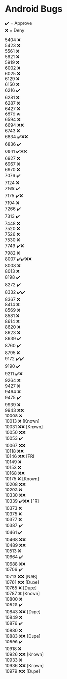 # Android Bugs

✔️ = Approve  
❌ = Deny

5404 ❌  
5423 ❌  
5561 ❌  
5621 ❌  
5919 ❌  
6002 ❌  
6025 ❌  
6129 ❌  
6150 ❌  
6216 ✔️  
6281 ❌  
6287 ❌  
6427 ❌  
6579 ❌  
6594 ❌  
6694 ❌❌  
6743 ❌  
6834 ✔️❌❌  
6836 ✔️  
6841 ✔️❌❌  
6927 ❌  
6967 ❌  
6970 ❌  
7076 ✔️  
7124 ❌  
7168 ✔️  
7175 ✔️❌  
7194 ❌  
7266 ✔️  
7313 ✔️  
7448 ❌  
7520 ❌  
7526 ❌  
7530 ❌  
7749 ✔️❌  
7982 ❌  
8007 ✔️✔️❌❌  
8008 ❌  
8013 ❌  
8198 ✔️  
8272 ✔️  
8332 ✔️✔️  
8367 ❌  
8414 ❌  
8569 ❌  
8581 ❌  
8614 ❌  
8620 ❌  
8623 ❌  
8639 ✔️  
8760 ✔️  
8795 ❌  
9172 ✔️✔️  
9190 ✔️  
9211 ✔️❌  
9264 ❌  
9427 ❌  
9464 ❌  
9475 ✔️  
9939 ❌  
9943 ❌❌  
10008 ❌  
10013 ❌ [Known]  
10031 ❌❌ [Known]  
10050 ❌❌  
10053 ✔️  
10067 ❌❌  
10118 ❌❌  
10146 ❌❌ [FR]  
10149 ❌  
10153 ❌  
10168 ❌❌  
10175 ❌ [Known]  
10208 ❌❌  
10293 ❌  
10330 ❌❌  
10339 ✔️❌❌ [FR]  
10373 ❌  
10375 ❌  
10377 ❌  
10387 ✔️  
10461 ✔️  
10468 ❌❌  
10489 ❌❌  
10513 ❌  
10664 ✔️  
10688 ❌❌  
10706 ✔️  
10713 ❌❌ [NAB]  
10761 ❌❌ [Dupe]  
10765 ❌ [Dupe]  
10787 ❌ [Known]  
10800 ❌  
10825 ✔️  
10843 ❌❌ [Dupe]  
10849 ❌  
10876 ✔️  
10880 ❌  
10883 ❌❌ [Dupe]  
10896 ✔️  
10918 ❌  
10926 ❌❌ [Known]  
10933 ❌  
10936 ❌❌ [Known]  
10979 ❌❌ [Dupe]
